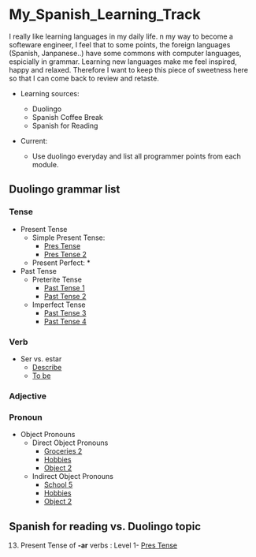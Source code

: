 # My_Spanish_Learning_Track


I really like learning languages in my daily life. n my way to become a softeware engineer, I feel that to some points, the foreign languages (Spanish, Janpanese..) have some commons with computer languages, espicially in grammar. Learning new languages make me feel inspired, happy and relaxed. Therefore I want to keep this piece of sweetness here so that I can come back to review and retaste.


* Learning sources:
   * Duolingo
   * Spanish Coffee Break
   * Spanish for Reading

* Current:
  * Use duolingo everyday and list all programmer points from each module.


## Duolingo grammar list

### Tense

* Present Tense
    + Simple Present Tense:
        * [Pres Tense ](https://github.com/bingyang-hu/My_Spanish_Learning_Track/blob/main/Duolingo%20Grammar%20List/Level_One/Pres_Tense.md)
        * [Pres Tense 2](https://github.com/bingyang-hu/My_Spanish_Learning_Track/blob/main/Duolingo%20Grammar%20List/Level_Two/Pres_Tense2.md)
    + Present Perfect:
        * 
* Past Tense
   + Preterite Tense
        * [Past Tense 1](https://github.com/bingyang-hu/My_Spanish_Learning_Track/blob/main/Duolingo%20Grammar%20List/Level_Three/Past%20Tense%201.md)
        * [Past Tense 2](https://github.com/bingyang-hu/My_Spanish_Learning_Track/blob/main/Duolingo%20Grammar%20List/Level_Four/Past%20Tense%202.md)
   + Imperfect Tense
        * [Past Tense 3](https://github.com/bingyang-hu/My_Spanish_Learning_Track/blob/main/Duolingo%20Grammar%20List/Level_Four/Past%20Tense%203.md)
        * [Past Tense 4]()

### Verb

* Ser vs. estar
    + [Describe]()
    + [To be](https://github.com/bingyang-hu/My_Spanish_Learning_Track/blob/main/Duolingo%20Grammar%20List/Level_Two/To%20be.md)

### Adjective

### Pronoun
   + Object Pronouns
     + Direct Object Pronouns
          - [Groceries 2](https://github.com/bingyang-hu/My_Spanish_Learning_Track/blob/main/Duolingo%20Grammar%20List/Level_Four/Groceries%202.md)
          - [Hobbies](https://github.com/bingyang-hu/My_Spanish_Learning_Track/blob/main/Duolingo%20Grammar%20List/Level_Four/Hobbies.md)
          - [Object 2](https://github.com/bingyang-hu/My_Spanish_Learning_Track/blob/main/Duolingo%20Grammar%20List/Level_Four/Objects%202.md)
     + Indirect Object Pronouns
          - [School 5](https://github.com/bingyang-hu/My_Spanish_Learning_Track/blob/main/Duolingo%20Grammar%20List/Level_Four/School%205.md)
          - [Hobbies](https://github.com/bingyang-hu/My_Spanish_Learning_Track/blob/main/Duolingo%20Grammar%20List/Level_Four/Hobbies.md)
          - [Object 2](https://github.com/bingyang-hu/My_Spanish_Learning_Track/blob/main/Duolingo%20Grammar%20List/Level_Four/Objects%202.md)

## Spanish for reading vs. Duolingo topic

13. Present Tense of **-ar** verbs :  Level 1- [Pres Tense](https://github.com/bingyang-hu/My_Spanish_Learning_Track/blob/main/Duolingo%20Grammar%20List/Level_One/Pres_Tense.md)
